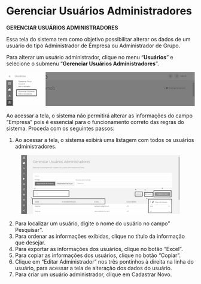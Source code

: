 # Gerenciar Usuários Administradores

**GERENCIAR USUÁRIOS ADMINISTRADORES**

Essa tela do sistema tem como objetivo possibilitar alterar os dados de um usuário do tipo Administrador de Empresa ou Administrador de Grupo.

Para alterar um usuário administrador, clique no menu “**Usuários**” e selecione o submenu “**Gerenciar Usuários Administradores**”.

![](<../../.gitbook/assets/0 (7) (1).png>)

Ao acessar a tela, o sistema não permitirá alterar as informações do campo “Empresa” pois é essencial para o funcionamento correto das regras do sistema. Proceda com os seguintes passos:

1. Ao acessar a tela, o sistema exibirá uma listagem com todos os usuários administradores.

<figure><img src="../../.gitbook/assets/image (2) (1).png" alt="" width="563"><figcaption></figcaption></figure>

2. Para localizar um usuário, digite o nome do usuário no campo” Pesquisar”.
3. Para ordenar as informações exibidas, clique no título da informação que desejar.
4. Para exportar as informações dos usuários, clique no botão “Excel”.
5. Para copiar as informações dos usuários, clique no botão “Copiar”.
6. Clique em “Editar Administrador” nos três pontinhos à direita na linha do usuário, para acessar a tela de alteração dos dados do usuário.
7. Para criar um usuário administrador, clique em Cadastrar Novo.
